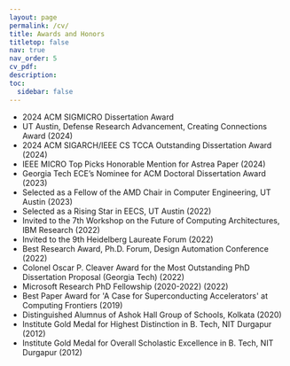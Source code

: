 ```yaml
---
layout: page
permalink: /cv/
title: Awards and Honors
titletop: false
nav: true
nav_order: 5
cv_pdf: 
description: 
toc:
  sidebar: false
---
```

- 2024 ACM SIGMICRO Dissertation Award
- UT Austin, Defense Research Advancement, Creating Connections Award (2024)
- 2024 ACM SIGARCH/IEEE CS TCCA Outstanding Dissertation Award (2024)
- IEEE MICRO Top Picks Honorable Mention for Astrea Paper (2024)
- Georgia Tech ECE’s Nominee for ACM Doctoral Dissertation Award (2023)
- Selected as a Fellow of the AMD Chair in Computer Engineering, UT Austin (2023)
- Selected as a Rising Star in EECS, UT Austin (2022)
- Invited to the 7th Workshop on the Future of Computing Architectures, IBM Research (2022)
- Invited to the 9th Heidelberg Laureate Forum (2022)
- Best Research Award, Ph.D. Forum, Design Automation Conference (2022)
- Colonel Oscar P. Cleaver Award for the Most Outstanding PhD Dissertation Proposal (Georgia Tech) (2022)
- Microsoft Research PhD Fellowship (2020-2022) (2022)
- Best Paper Award for 'A Case for Superconducting Accelerators' at Computing Frontiers (2019)
- Distinguished Alumnus of Ashok Hall Group of Schools, Kolkata (2020)
- Institute Gold Medal for Highest Distinction in B. Tech, NIT Durgapur (2012)
- Institute Gold Medal for Overall Scholastic Excellence in B. Tech, NIT Durgapur (2012)

